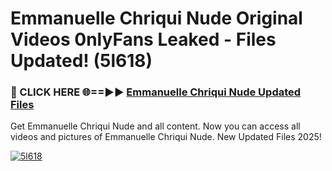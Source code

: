 # Emmanuelle Chriqui Nude Original Videos 0nlyFans Leaked - Files Updated! (5l618)

<h3>🔴 CLICK HERE 🌐==►► <a href="https://tinyurl.com/yrmya6cz" rel="nofollow">Emmanuelle Chriqui Nude Updated Files</a></h3>

Get Emmanuelle Chriqui Nude and all content. Now you can access all videos and pictures of Emmanuelle Chriqui Nude. New Updated Files 2025!

[![5l618](https://i.imgur.com/FMdXYCs.gif)](https://tinyurl.com/yrmya6cz)
